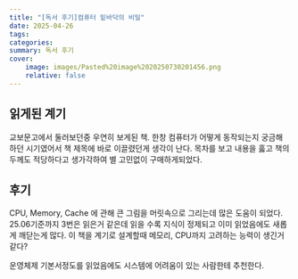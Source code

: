 ```yaml
---
title: "[독서 후기]컴퓨터 밑바닥의 비밀"
date: 2025-04-26
tags: 
categories: 
summary: 독서 후기
cover:
    image: images/Pasted%20image%2020250730201456.png
    relative: false
---
```

## 읽게된 계기
교보문고에서 둘러보던중 우연히 보게된 책. 한창 컴퓨터가 어떻게 동작되는지 궁금해 하던 시기였어서 책 제목에 바로 이끌렸던게 생각이 난다. 목차를 보고 내용을 훓고 책의 두께도 적당하다고 생가각하여 별 고민없이 구매하게되었다.

## 후기
CPU, Memory, Cache 에 관해 큰 그림을 머릿속으로 그리는데 많은 도움이 되었다. 25.06기준까지 3번은 읽은거 같은데 읽을 수록 지식이 정제되고 이미 읽었음에도 새롭게 깨닫는게 많다. 이 책을 계기로 설계할때 메모리, CPU까지 고려하는 능력이 생긴거 같다?

운영체제 기본서정도를 읽었음에도 시스템에 어려움이 있는 사람한테 추천한다.